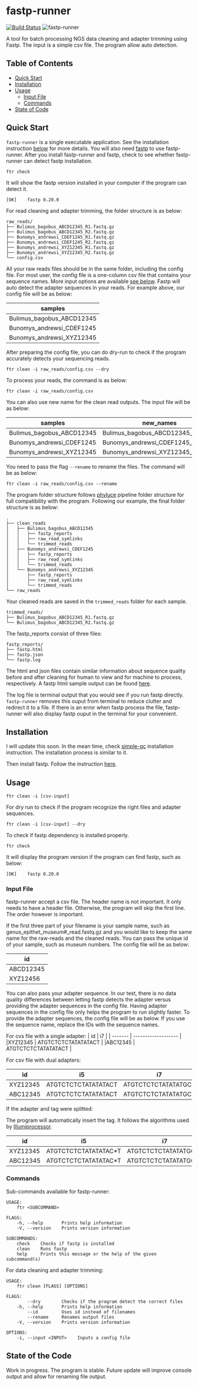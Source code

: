 # fastp-runner

[![Build Status](https://www.travis-ci.com/hhandika/fastp-runner.svg?branch=main)](https://www.travis-ci.com/hhandika/fastp-runner)
![fastp-runner](https://github.com/hhandika/fastp-runner/workflows/Tests/badge.svg)

A tool for batch processing NGS data cleaning and adapter trimming using Fastp. The input is a simple csv file. The program allow auto detection.  

## Table of Contents

- [Quick Start](#quick-start)
- [Installation](#installation)
- [Usage](#usage)
  - [Input File](#input-file)
  - [Commands](#commands)
- [State of Code](#state-of-code)

## Quick Start

`fastp-runner` is a single executable application. See the installation instruction [below](#installation) for more details. You will also need [fastp](https://github.com/OpenGene/fastp) to use fastp-runner. After you install fastp-runner and fastp, check to see whether fastp-runner can detect fastp installation.

```{Bash}
ftr check

```

It will show the fastp version installed in your computer if the program can detect it.

```{Bash}
[OK]    fastp 0.20.0
```

For read cleaning and adapter trimming, the folder structure is as below:

```{Bash}
raw_reads/
├── Bulimus_bagobus_ABCD12345_R1.fastq.gz
├── Bulimus_bagobus_ABCD12345_R2.fastq.gz
├── Bunomys_andrewsi_CDEF1245_R1.fastq.gz
├── Bunomys_andrewsi_CDEF1245_R2.fastq.gz
├── Bunomys_andrewsi_XYZ12345_R1.fastq.gz
├── Bunomys_andrewsi_XYZ12345_R2.fastq.gz
└── config.csv
```

All your raw reads files should be in the same folder, including the config file. For most user, the config file is a one-column csv file that contains your sequence names. More input options are available [see below](#input-file). Fastp will auto detect the adapter sequences in your reads. For example above, our config file will be as below:

| samples                   |
|---------------------------|
|Bulimus_bagobus_ABCD12345  |
|Bunomys_andrewsi_CDEF1245  |
|Bunomys_andrewsi_XYZ12345  |

After preparing the config file, you can do dry-run to check if the program accurately detects your sequencing reads.

```{Bash}
ftr clean -i raw_reads/config.csv --dry
```

To process your reads, the command is as below:

```{Bash}
ftr clean -i raw_reads/config.csv
```

You can also use new name for the clean read outputs. The input file will be as below:

| samples                   | new_names                             |
|---------------------------|---------------------------------------|
|Bulimus_bagobus_ABCD12345  | Bulimus_bagobus_ABCD12345_leyte       |
|Bunomys_andrewsi_CDEF1245  | Bunomys_andrewsi_CDEF1245_sulawesi    |
|Bunomys_andrewsi_XYZ12345  | Bunomys_andrewsi_XYZ12345_sulawesi    |

You need to pass the flag `--rename` to rename the files. The command will be as below:

```{Bash}
ftr clean -i raw_reads/config.csv --rename
```

The program folder structure follows [phyluce](https://phyluce.readthedocs.io/en/latest/) pipeline folder structure for full compatibility with the program. Following our example, the final folder structure is as below:

```{Bash}
.
├── clean_reads
│   ├── Bulimus_bagobus_ABCD12345
│   │   ├── fastp_reports
│   │   ├── raw_read_symlinks
│   │   └── trimmed_reads
│   ├── Bunomys_andrewsi_CDEF1245
│   │   ├── fastp_reports
│   │   ├── raw_read_symlinks
│   │   └── trimmed_reads
│   └── Bunomys_andrewsi_XYZ12345
│       ├── fastp_reports
│       ├── raw_read_symlinks
│       └── trimmed_reads
└── raw_reads
```

Your cleaned reads are saved in the `trimmed_reads` folder for each sample.

```{Bash}
trimmed_reads/
├── Bulimus_bagobus_ABCD12345_R1.fastq.gz
└── Bulimus_bagobus_ABCD12345_R2.fastq.gz
```

The fastp_reports consist of three files:

```{Bash}
fastp_reports/
├── fastp.html
├── fastp.json
└── fastp.log
```

The html and json files contain similar information about sequence quality before and after cleaning for human to view and for machine to process, respectively. A fastp html sample output can be found [here](http://opengene.org/fastp/fastp.html).

The log file is terminal output that you would see if you run fastp directly. `fastp-runner` removes this ouput from terminal to reduce clutter and redirect it to a file. If there is an error when fastp process the file, fastp-runner will also display fastp ouput in the terminal for your convenient.

## Installation

I will update this soon. In the mean time, check [simple-qc](https://github.com/hhandika/simple-qc) installation instruction. The installation process is similar to it.

Then install fastp. Follow the instruction [here](https://github.com/OpenGene/fastp).

## Usage

```{Bash}
ftr clean -i [csv-input]
```

For dry run to check if the program recognize the right files and adapter sequences.

```{Bash}
ftr clean -i [csv-input] --dry
```

To check if fastp dependency is installed properly.

```{Bash}
ftr check
```

It will display the program version if the program can find fastp, such as below:

```{Bash}
[OK]    fastp 0.20.0
```

### Input File

fastp-runner accept a csv file. The header name is not important. It only needs to have a header file. Otherwise, the program will skip the first line. The order however is important.

If the first three part of your filename is your sample name, such as genus_epithet_museum#_read.fastq.gz and you would like to keep the same name for the raw-reads and the cleaned reads. You can pass the unique id of your sample, such as museum numbers. The config file will be as below:

| id      |
|---------|
|ABCD12345|
|XYZ12456 |

You can also pass your adapter sequence. In our test, there is no data quality differences between letting fastp detects the adapter versus providing the adapter sequences in the config file. Having adapter sequences in the config file only helps the program to run slightly faster. To provide the adapter sequences, the config file will be as below. If you use the sequence name, replace the IDs with the sequence names.

For cvs file with a single adapter:
| id        |   i7                |
| -------   | ------------------- |
|XYZ12345   | ATGTCTCTCTATATATACT |
|ABC12345   | ATGTCTCTCTATATATACT |

For csv file with dual adapters:

| id      |   i5                | i7                  |
| ------- | ------------------- | ------------------  |
|XYZ12345 | ATGTCTCTCTATATATACT | ATGTCTCTCTATATATGCT |
|ABC12345 | ATGTCTCTCTATATATACT | ATGTCTCTCTATATATGCT |

If the adapter and tag were splitted:

The program will automatically insert the tag. It follows the algorithms used by [Illumiprocessor](https://illumiprocessor.readthedocs.io/en/latest/).

| id      |   i5                    | i7                    |   i5 index   | i7 index   |
| -------   | -------------------   | ------------------    | -----------| ---------|
|XYZ12345    | ATGTCTCTCTATATATAC*T | ATGTCTCTCTATATATGC*T  | ATGTCTC    | ATGTATG  |
|ABC12345    | ATGTCTCTCTATATATAC*T | ATGTCTCTCTATATATGC*T  | GGGTCTC    | ATGTAAA  |

### Commands

Sub-commands available for fastp-runner:

```{Bash}
USAGE:
    ftr <SUBCOMMAND>

FLAGS:
    -h, --help       Prints help information
    -V, --version    Prints version information

SUBCOMMANDS:
    check    Checks if fastp is installed
    clean    Runs fastp
    help     Prints this message or the help of the given subcommand(s)
```

For data cleaning and adapter trimming:

```{Bash}
USAGE:
    ftr clean [FLAGS] [OPTIONS]

FLAGS:
        --dry        Checks if the program detect the correct files
    -h, --help       Prints help information
        --id         Uses id instead of filenames
        --rename     Renames output files
    -V, --version    Prints version information

OPTIONS:
    -i, --input <INPUT>    Inputs a config file
```

## State of the Code

Work in progress. The program is stable. Future update will improve console output and allow for renaming file output.
